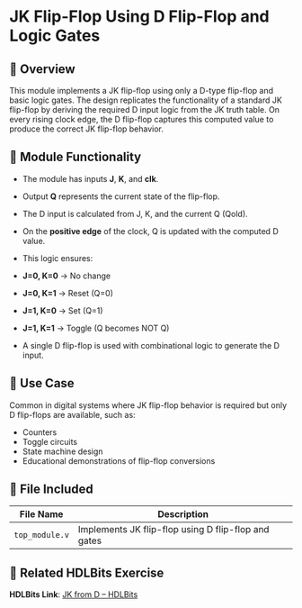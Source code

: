 # JK Flip-Flop Using D Flip-Flop and Logic Gates

## 🧾 Overview
This module implements a JK flip-flop using only a D-type flip-flop and basic logic gates. The design replicates the functionality of a standard JK flip-flop by deriving the required D input logic from the JK truth table. On every rising clock edge, the D flip-flop captures this computed value to produce the correct JK flip-flop behavior.

## 🧠 Module Functionality
- The module has inputs **J**, **K**, and **clk**.
- Output **Q** represents the current state of the flip-flop.
- The D input is calculated from J, K, and the current Q (Qold).
- On the **positive edge** of the clock, Q is updated with the computed D value.

- This logic ensures:
- **J=0, K=0** → No change
- **J=0, K=1** → Reset (Q=0)
- **J=1, K=0** → Set (Q=1)
- **J=1, K=1** → Toggle (Q becomes NOT Q)
- A single D flip-flop is used with combinational logic to generate the D input.

## 🎯 Use Case
Common in digital systems where JK flip-flop behavior is required but only D flip-flops are available, such as:
- Counters
- Toggle circuits
- State machine design
- Educational demonstrations of flip-flop conversions

## 📁 File Included

| File Name       | Description                                        |
|-----------------|----------------------------------------------------|
| `top_module.v`  | Implements JK flip-flop using D flip-flop and gates |

## 📘 Related HDLBits Exercise
**HDLBits Link**: [JK from D – HDLBits](https://hdlbits.01xz.net/wiki/Exams/ece241_2013_q7)
